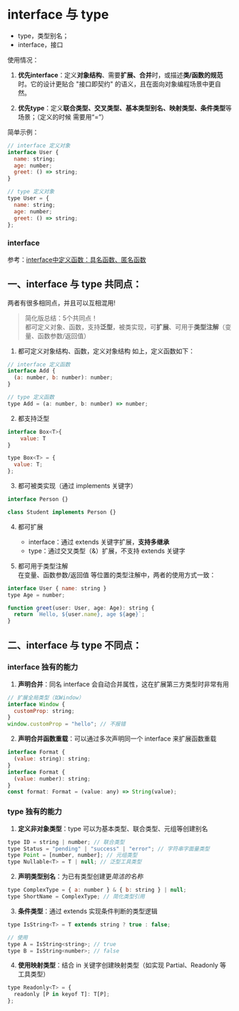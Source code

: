 # interface 与 type
* type，类型别名；
* interface，接口

使用情况：
1. **优先interface**：定义**对象结构**、需要**扩展、合并**时，或描述**类/函数的规范**时。它的设计更贴合 "接口即契约" 的语义，且在面向对象编程场景中更自然。

2. **优先type**：定义**联合类型、交叉类型、基本类型别名、映射类型、条件类型**等场景；（定义的时候 需要用“=”）

简单示例：
```js
// interface 定义对象
interface User {
  name: string;
  age: number;
  greet: () => string;
}
```

```js
// type 定义对象
type User = {
  name: string;
  age: number;
  greet: () => string;
};
```

### interface 
参考：[interface中定义函数：具名函数、匿名函数](./1.1__interface中定义函数.md)

## 一、interface 与 type 共同点：
两者有很多相同点，并且可以互相混用!

> 简化版总结：5个共同点！      
> 都可定义对象、函数，支持**泛型**，被类实现，可**扩展**、可用于**类型注解**（变量、函数参数/返回值）

1. 都可定义对象结构、函数，定义对象结构 如上，定义函数如下：
```js
// interface 定义函数
interface Add {
  (a: number, b: number): number;
}

// type 定义函数
type Add = (a: number, b: number) => number;
```
2. 都支持泛型
```js
interface Box<T>{
    value: T
}

type Box<T> = {
  value: T;
};
```

3. 都可被类实现（通过 implements 关键字）
```js
interface Person {}

class Student implements Person {}
```

4. 都可扩展  
    * interface：通过 extends 关键字扩展，**支持多继承**
    * type：通过交叉类型（&）扩展，不支持 extends 关键字

5. 都可用于类型注解   
在变量、函数参数/返回值 等位置的类型注解中，两者的使用方式一致：
```js
interface User { name: string }
type Age = number;

function greet(user: User, age: Age): string {
  return `Hello, ${user.name}, age ${age}`;
}
```

## 二、interface 与 type 不同点：
### interface 独有的能力
1. **声明合并**：同名 interface 会自动合并属性，这在扩展第三方类型时非常有用
```js
// 扩展全局类型（如Window）
interface Window {
  customProp: string;
}
window.customProp = "hello"; // 不报错
```
2. **声明合并函数重载**：可以通过多次声明同一个 interface 来扩展函数重载
```js
interface Format {
  (value: string): string;
}
interface Format {
  (value: number): string;
}
const format: Format = (value: any) => String(value);
```

### type 独有的能力
1. **定义非对象类型**：type 可以为基本类型、联合类型、元组等创建别名
```js
type ID = string | number; // 联合类型
type Status = "pending" | "success" | "error"; // 字符串字面量类型
type Point = [number, number]; // 元组类型
type Nullable<T> = T | null; // 泛型工具类型
```
2. **声明类型别名**：为已有类型创建更*简洁的名称*
```js
type ComplexType = { a: number } & { b: string } | null;
type ShortName = ComplexType; // 简化类型引用
```
3. **条件类型**：通过 extends 实现条件判断的类型逻辑
```js
type IsString<T> = T extends string ? true : false;

// 使用
type A = IsString<string>; // true
type B = IsString<number>; // false
```

4. **使用映射类型**：结合 in 关键字创建映射类型（如实现 Partial、Readonly 等工具类型）
```js
type Readonly<T> = {
  readonly [P in keyof T]: T[P];
};
```